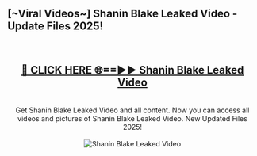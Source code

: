 <h2>[~Viral Videos~] Shanin Blake Leaked Video - Update Files 2025!</h2>
<br>
<div align="center">
<h2><a href="https://betterlinks.top/A2PfLJ" rel="nofollow">🔴 CLICK HERE 🌐==►► Shanin Blake Leaked Video</a></h2>
<br>
Get Shanin Blake Leaked Video and all content. Now you can access all videos and pictures of Shanin Blake Leaked Video. New Updated Files 2025!
<br>
<br>
<a href="https://betterlinks.top/A2PfLJ" rel="nofollow" data-target="animated-image.originalLink"><img src="https://i.ibb.co.com/WyWwxjT/player-gif2.gif" alt="Shanin Blake Leaked Video" style="max-width: 100%; display: inline-block;" data-target="animated-image.originalImage"></a>
</div>
<br>
